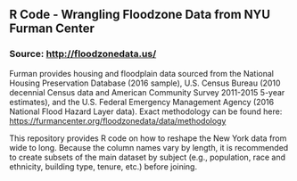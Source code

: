## R Code - Wrangling Floodzone Data from NYU Furman Center

### Source: http://floodzonedata.us/

Furman provides housing and floodplain data sourced from the National Housing Preservation Database (2016 sample), U.S. Census Bureau (2010 decennial Census data and American Community Survey 2011-2015 5-year estimates), and the U.S. Federal Emergency Management Agency (2016 National Flood Hazard Layer data). Exact methodology can be found here: https://furmancenter.org/floodzonedata/data/methodology

This repository provides R code on how to reshape the New York data from wide to long. Because the column names vary by length, it is recommended to create subsets of the main dataset by subject (e.g., population, race and ethnicity, building type, tenure, etc.) before joining.  
